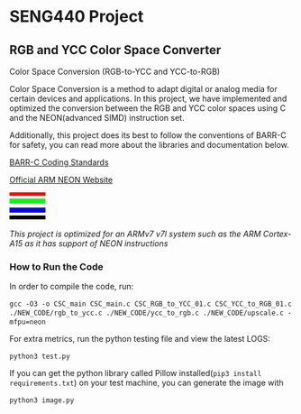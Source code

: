 # SENG440 Project
## RGB and YCC Color Space Converter  

Color Space Conversion (RGB-to-YCC and YCC-to-RGB)

Color Space Conversion is a method to adapt digital or analog media for 
certain devices and applications. In this project, we have implemented and optimized
the conversion between the RGB and YCC color spaces using C and the NEON(advanced SIMD) 
instruction set. 

Additionally, this project does its best to follow the conventions of BARR-C for safety, 
you can read more about the libraries and documentation below.

[BARR-C Coding Standards](https://barrgroup.com/sites/default/files/barr_c_coding_standard_2018.pdf)

[Official ARM NEON Website](https://www.arm.com/technologies/neon)

![output_image from the program|400](output_image.png)

_This project is optimized for an ARMv7 v7l system such as the ARM Cortex-A15 as it has support of NEON instructions_

### How to Run the Code

In order to compile the code, run:
```shell
gcc -O3 -o CSC_main CSC_main.c CSC_RGB_to_YCC_01.c CSC_YCC_to_RGB_01.c ./NEW_CODE/rgb_to_ycc.c ./NEW_CODE/ycc_to_rgb.c ./NEW_CODE/upscale.c -mfpu=neon
```

For extra metrics, run the python testing file and view the latest LOGS:
```shell
python3 test.py
```

If you can get the python library called Pillow installed(`pip3 install requirements.txt`) on your test machine, you can generate the image with
```shell
python3 image.py
```
